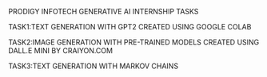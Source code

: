 PRODIGY INFOTECH 
GENERATIVE AI INTERNSHIP TASKS


TASK1:TEXT GENERATION WITH GPT2 CREATED USING GOOGLE COLAB


TASK2:IMAGE GENERATION WITH PRE-TRAINED MODELS CREATED USING DALL.E MINI BY CRAIYON.COM


TASK3:TEXT GENERATION WITH MARKOV CHAINS
